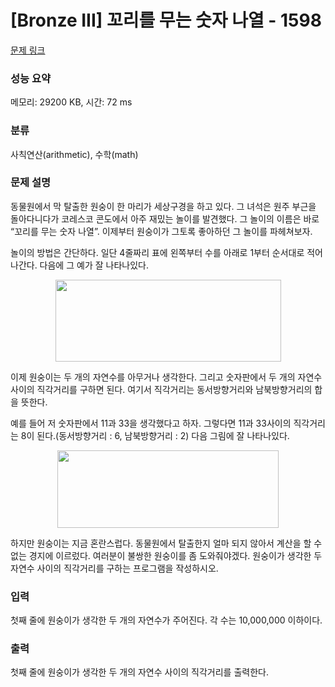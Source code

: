 # [Bronze III] 꼬리를 무는 숫자 나열 - 1598 

[문제 링크](https://www.acmicpc.net/problem/1598) 

### 성능 요약

메모리: 29200 KB, 시간: 72 ms

### 분류

사칙연산(arithmetic), 수학(math)

### 문제 설명

<p>동물원에서 막 탈출한 원숭이 한 마리가 세상구경을 하고 있다. 그 녀석은 원주 부근을 돌아다니다가 코레스코 콘도에서 아주 재밌는 놀이를 발견했다. 그 놀이의 이름은 바로 “꼬리를 무는 숫자 나열”. 이제부터 원숭이가 그토록 좋아하던 그 놀이를 파헤쳐보자.</p>

<p>놀이의 방법은 간단하다. 일단 4줄짜리 표에 왼쪽부터 수를 아래로 1부터 순서대로 적어나간다. 다음에 그 예가 잘 나타나있다.</p>

<p style="text-align: center;"><img alt="" height="131" src="https://www.acmicpc.net/upload/201004/psw1.png" width="361"></p>

<p>이제 원숭이는 두 개의 자연수를 아무거나 생각한다. 그리고 숫자판에서 두 개의 자연수 사이의 직각거리를 구하면 된다. 여기서 직각거리는 동서방향거리와 남북방향거리의 합을 뜻한다.</p>

<p>예를 들어 저 숫자판에서 11과 33을 생각했다고 하자. 그렇다면 11과 33사이의 직각거리는 8이 된다.(동서방향거리 : 6, 남북방향거리 : 2) 다음 그림에 잘 나타나있다.</p>

<p style="text-align: center;"><img alt="" height="124" src="https://www.acmicpc.net/upload/201004/psw2.png" width="354"></p>

<p>하지만 원숭이는 지금 혼란스럽다. 동물원에서 탈출한지 얼마 되지 않아서 계산을 할 수 없는 경지에 이르렀다. 여러분이 불쌍한 원숭이를 좀 도와줘야겠다. 원숭이가 생각한 두 자연수 사이의 직각거리를 구하는 프로그램을 작성하시오.</p>

### 입력 

 <p>첫째 줄에 원숭이가 생각한 두 개의 자연수가 주어진다. 각 수는 10,000,000 이하이다.</p>

### 출력 

 <p>첫째 줄에 원숭이가 생각한 두 개의 자연수 사이의 직각거리를 출력한다.</p>

